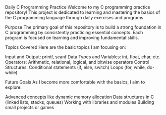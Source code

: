 Daily C Programming Practice
Welcome to my C programming practice repository! This project is dedicated to learning and mastering the basics of the C programming language through daily exercises and programs.

Purpose
The primary goal of this repository is to build a strong foundation in C programming by consistently practicing essential concepts. Each program is focused on learning and improving fundamental skills.

Topics Covered
Here are the basic topics I am focusing on:

Input and Output: printf, scanf
Data Types and Variables: int, float, char, etc.
Operators: Arithmetic, relational, logical, and bitwise operators
Control Structures:
Conditional statements (if, else, switch)
Loops (for, while, do-while)

Future Goals
As I become more comfortable with the basics, I aim to explore:

Advanced concepts like dynamic memory allocation
Data structures in C (linked lists, stacks, queues)
Working with libraries and modules
Building small projects or games
